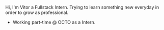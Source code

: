 
Hi, I'm Vitor a Fullstack Intern. Trying to learn something new everyday in order to grow as professional.

* Working part-time @ OCTO as a Intern.

